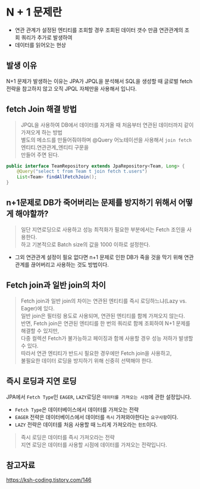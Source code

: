 # N + 1 문제란

- 연관 관계가 설정된 엔티티를 조회할 경우 조회된 데이터 갯수 만큼 연관관계의 조회 쿼리가 추가로 발생하여
- 데이터를 읽어오는 현상

## 발생 이유

N+1 문제가 발생하는 이유는 JPA가 JPQL을 분석해서 SQL을 생성할 때 글로벌 fetch 전략을
참고하지 않고 오직 JPQL 자체만을 사용해서 입니다.

## fetch Join 해결 방법

> JPQL을 사용하여 DB에서 데이터를 자겨올 때 처음부터 연관된 데이터까지 같이 가져오게 하는 방법  
> 별도의 메소드를 만들어줘야하며 @Query 어노테이션을 사용해서 `join fetch` 엔티티.연관관계_엔티티 구문을  
> 만들어 주면 된다.

```java
public interface TeamRepository extends JpaRepository<Team, Long> {
    @Query("select t from Team t join fetch t.users")
    List<Team> findAllFetchJoin();
}
```

## n+1문제로 DB가 죽어버리는 문제를 방지하기 위해서 어떻게 해야할까?

> 일단 지연로딩으로 사용하고 성능 최적화가 필요한 부분에서는 Fetch 조인을 사용한다.  
> 하고 기본적으로 Batch size의 값을 1000 이하로 설정한다.

- 그외 연관관계 설정이 필요 없다면 n+1 문제로 인한 DB가 죽을 것을 막기 위해 연관관계를 끊어버리고
  사용하는 것도 방법이다.

## Fetch join과 일반 join의 차이

> Fetch join과 일반 join의 차이는 연관된 엔티티를 즉시 로딩하느냐(Lazy vs. Eager)에 있다.   
> 일반 join은 필터링 용도로 사용되며, 연관된 엔티티를 함께 가져오지 않는다.  
> 반면, Fetch join은 연관된 엔티티를 한 번의 쿼리로 함께 조회하여 N+1 문제를 해결할 수 있지만,   
> 다중 컬렉션 Fetch가 불가능하고 페이징과 함께 사용할 경우 성능 저하가 발생할 수 있다.   
> 따라서 연관 엔티티가 반드시 필요한 경우에만 Fetch join을 사용하고,  
> 불필요한 데이터 로딩을 방지하기 위해 신중히 선택해야 한다.

## 즉시 로딩과 지연 로딩

JPA에서 `Fetch Type`인 `EAGER`, `LAZY`로딩은 `데이터를 가져오는 시점`에 관한 설정입니다.

- `Fetch Type`은 데이터베이스에서 데이터를 가져오는 전략
- `EAGER` 전략은 데이터베이스에서 데이터를 `즉시` 가져와야한다는 `요구사항`이다.
- `LAZY` 전략은 데이터를 처음 사용할 때 느리게 가져오라는 `힌트`이다.

> 즉시 로딩은 데이터를 즉시 가져오라는 전략  
> 지연 로딩은 데이터를 사용할 시점에 데이터를 가져오는 전략입니다.

## 참고자료

https://ksh-coding.tistory.com/146
